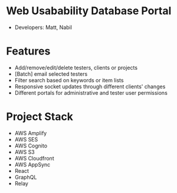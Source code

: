 # Web Usabability Database Portal
 - Developers: Matt, Nabil
 
# Features
 - Add/remove/edit/delete testers, clients or projects
 - [Batch] email selected testers
 - Filter search based on keywords or item lists
 - Responsive socket updates through different clients' changes
 - Different portals for administrative and tester user permissions

# Project Stack
 - AWS Amplify
 - AWS SES
 - AWS Cognito
 - AWS S3
 - AWS Cloudfront
 - AWS AppSync
 - React
 - GraphQL
 - Relay
